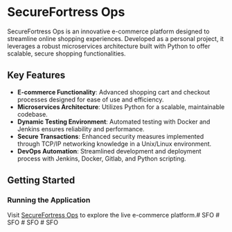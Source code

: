 # SecureFortress Ops

SecureFortress Ops is an innovative e-commerce platform designed to streamline online shopping experiences. Developed as a personal project, it leverages a robust microservices architecture built with Python to offer scalable, secure shopping functionalities.

## Key Features

- **E-commerce Functionality**: Advanced shopping cart and checkout processes designed for ease of use and efficiency.
- **Microservices Architecture**: Utilizes Python for a scalable, maintainable codebase.
- **Dynamic Testing Environment**: Automated testing with Docker and Jenkins ensures reliability and performance.
- **Secure Transactions**: Enhanced security measures implemented through TCP/IP networking knowledge in a Unix/Linux environment.
- **DevOps Automation**: Streamlined development and deployment process with Jenkins, Docker, Gitlab, and Python scripting.

## Getting Started

### Running the Application

Visit [SecureFortress Ops](http://gzou.pythonanywhere.com/) to explore the live e-commerce platform.#   S F O  
 #   S F O  
 #   S F O  
 #   S F O  
 